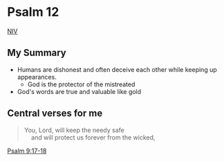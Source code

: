 # Psalm 12

[NIV](https://www.biblegateway.com/passage/?search=Psalm+12&version=NIV)

## My Summary
- Humans are dishonest and often deceive each other while keeping up appearances.
  - God is the protector of the mistreated
- God's words are true and valuable like gold


## Central verses for me
> You, Lord, will keep the needy safe<br/>
> &nbsp; &nbsp; and will protect us forever from the wicked,

[Psalm 9:17-18](https://www.biblegateway.com/passage/?search=Psalm+12%3A7&version=NIV)

